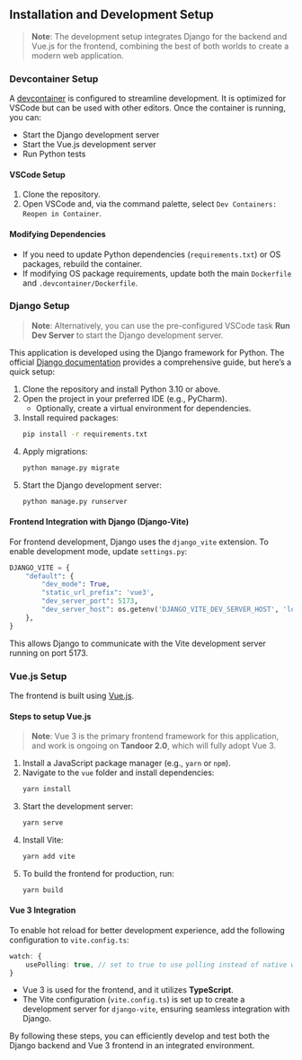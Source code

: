 ## Installation and Development Setup

> **Note**: The development setup integrates Django for the backend and Vue.js for the frontend, combining the best of both worlds to create a modern web application.

### Devcontainer Setup

A [devcontainer](https://containers.dev) is configured to streamline development. It is optimized for VSCode but can be used with other editors. Once the container is running, you can:

- Start the Django development server
- Start the Vue.js development server
- Run Python tests

#### VSCode Setup

1. Clone the repository.
2. Open VSCode and, via the command palette, select `Dev Containers: Reopen in Container`.

#### Modifying Dependencies

- If you need to update Python dependencies (`requirements.txt`) or OS packages, rebuild the container.
- If modifying OS package requirements, update both the main `Dockerfile` and `.devcontainer/Dockerfile`.

### Django Setup

> **Note**: Alternatively, you can use the pre-configured VSCode task **Run Dev Server** to start the Django development server.

This application is developed using the Django framework for Python. The official [Django documentation](https://www.djangoproject.com/start/) provides a comprehensive guide, but here’s a quick setup:

1. Clone the repository and install Python 3.10 or above.
2. Open the project in your preferred IDE (e.g., PyCharm).
   - Optionally, create a virtual environment for dependencies.
3. Install required packages:
   ```sh
   pip install -r requirements.txt
   ```
4. Apply migrations:
   ```sh
   python manage.py migrate
   ```
5. Start the Django development server:
   ```sh
   python manage.py runserver
   ```

#### Frontend Integration with Django (Django-Vite)

For frontend development, Django uses the `django_vite` extension. To enable development mode, update `settings.py`:

```python
DJANGO_VITE = {
    "default": {
        "dev_mode": True,
        "static_url_prefix": 'vue3',
        "dev_server_port": 5173,
        "dev_server_host": os.getenv('DJANGO_VITE_DEV_SERVER_HOST', 'localhost'),
    },
}
```

This allows Django to communicate with the Vite development server running on port 5173.

### Vue.js Setup

The frontend is built using [Vue.js](https://vuejs.org/).

#### Steps to setup Vue.js

> **Note**: Vue 3 is the primary frontend framework for this application, and work is ongoing on **Tandoor 2.0**, which will fully adopt Vue 3.

1. Install a JavaScript package manager (e.g., `yarn` or `npm`).
2. Navigate to the `vue` folder and install dependencies:
   ```sh
   yarn install
   ```
3. Start the development server:
   ```sh
   yarn serve
   ```
4. Install Vite:
   ```sh
   yarn add vite
   ```
5. To build the frontend for production, run:
   ```sh
   yarn build
   ```

#### Vue 3 Integration

To enable hot reload for better development experience, add the following configuration to `vite.config.ts`:

```ts
watch: {
    usePolling: true, // set to true to use polling instead of native watchers
}
```

- Vue 3 is used for the frontend, and it utilizes **TypeScript**.
- The Vite configuration (`vite.config.ts`) is set up to create a development server for `django-vite`, ensuring seamless integration with Django.

By following these steps, you can efficiently develop and test both the Django backend and Vue 3 frontend in an integrated environment.
